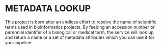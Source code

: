 # METADATA LOOKUP

This project is born after an endless effort to resolve the name of scientific terms used in bioinformatics projects. By feeding an accession number or perennial identifer of a biological or medical term, the service will look up and return a name or a set of metadata attributes which you can use it for your pipeline.
